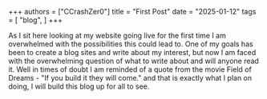 +++
authors = ["CCrashZer0"]
title = "First Post"
date = "2025-01-12"
tags = [
    "blog",
]
+++

As I sit here looking at my website going live for the first time I am overwhelmed with the possibilities this could lead to. One of my goals has been to create a blog sites and write about my interest, but now I am faced with the overwhelming question of what to write about and will anyone read it. Well in times of doubt I am reminded of a quote from the movie Field of Dreams - "If you build it they will come." and that is exactly what I plan on doing, I will build this blog up for all to see.

